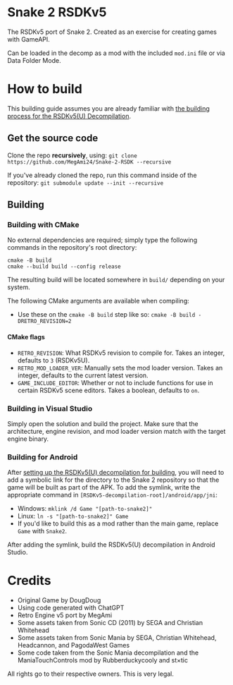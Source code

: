 # Snake 2 RSDKv5
The RSDKv5 port of Snake 2. Created as an exercise for creating games with GameAPI.

Can be loaded in the decomp as a mod with the included `mod.ini` file or via Data Folder Mode.

# How to build
This building guide assumes you are already familiar with [the building process for the RSDKv5(U) Decompilation](https://github.com/RSDKModding/RSDKv5-Decompilation#how-to-build).

## Get the source code
Clone the repo **recursively**, using:
`git clone https://github.com/MegAmi24/Snake-2-RSDK --recursive`

If you've already cloned the repo, run this command inside of the repository:
```git submodule update --init --recursive```

## Building

### Building with CMake
No external dependencies are required; simply type the following commands in the repository's root directory:
```
cmake -B build
cmake --build build --config release
```

The resulting build will be located somewhere in `build/` depending on your system.

The following CMake arguments are available when compiling:
- Use these on the `cmake -B build` step like so: `cmake -B build -DRETRO_REVISION=2`

#### CMake flags
- `RETRO_REVISION`: What RSDKv5 revision to compile for. Takes an integer, defaults to `3` (RSDKv5U).
- `RETRO_MOD_LOADER_VER`: Manually sets the mod loader version. Takes an integer, defaults to the current latest version.
- `GAME_INCLUDE_EDITOR`: Whether or not to include functions for use in certain RSDKv5 scene editors. Takes a boolean, defaults to `on`.

### Building in Visual Studio
Simply open the solution and build the project. Make sure that the architecture, engine revision, and mod loader version match with the target engine binary.

### Building for Android
After [setting up the RSDKv5(U) decompilation for building](https://github.com/RSDKModding/RSDKv5-Decompilation#how-to-build), you will need to add a symbolic link for the directory to the Snake 2 repository so that the game will be built as part of the APK.
To add the symlink, write the appropriate command in `[RSDKv5-decompilation-root]/android/app/jni`:
  * Windows: `mklink /d Game "[path-to-snake2]"`
  * Linux: `ln -s "[path-to-snake2]" Game`
  * If you'd like to build this as a mod rather than the main game, replace `Game` with `Snake2`.

After adding the symlink, build the RSDKv5(U) decompilation in Android Studio.

# Credits
* Original Game by DougDoug
* Using code generated with ChatGPT
* Retro Engine v5 port by MegAmi
* Some assets taken from Sonic CD (2011) by SEGA and Christian Whitehead
* Some assets taken from Sonic Mania by SEGA, Christian Whitehead, Headcannon, and PagodaWest Games
* Some code taken from the Sonic Mania decompilation and the ManiaTouchControls mod by Rubberduckycooly and st×tic

All rights go to their respective owners. This is very legal.
